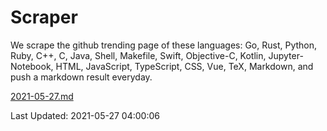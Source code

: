 # Scraper

We scrape the github trending page of these languages: Go, Rust, Python, Ruby, C++, C, Java, Shell, Makefile, Swift, Objective-C, Kotlin, Jupyter-Notebook, HTML, JavaScript, TypeScript, CSS, Vue, TeX, Markdown, and push a markdown result everyday.

[2021-05-27.md](https://github.com/yangwenmai/github-trending-backup/blob/master/2021-05-27.md)

Last Updated: 2021-05-27 04:00:06